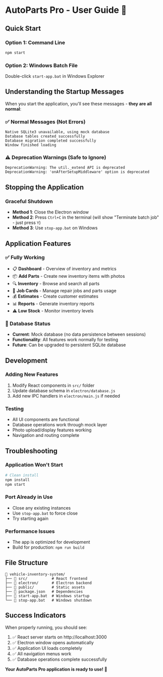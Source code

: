 # AutoParts Pro - User Guide 🚗

## Quick Start

### Option 1: Command Line
```bash
npm start
```

### Option 2: Windows Batch File
Double-click `start-app.bat` in Windows Explorer

## Understanding the Startup Messages

When you start the application, you'll see these messages - **they are all normal**:

### ✅ Normal Messages (Not Errors)
```
Native SQLite3 unavailable, using mock database
Database tables created successfully
Database migration completed successfully
Window finished loading
```

### ⚠️ Deprecation Warnings (Safe to Ignore)
```
DeprecationWarning: The util._extend API is deprecated
DeprecationWarning: 'onAfterSetupMiddleware' option is deprecated
```

## Stopping the Application

### Graceful Shutdown
- **Method 1**: Close the Electron window
- **Method 2**: Press `Ctrl+C` in the terminal (will show "Terminate batch job" - just press `Y`)
- **Method 3**: Use `stop-app.bat` on Windows

## Application Features

### ✅ Fully Working
- 📋 **Dashboard** - Overview of inventory and metrics
- 📦 **Add Parts** - Create new inventory items with photos
- 🔍 **Inventory** - Browse and search all parts
- 📝 **Job Cards** - Manage repair jobs and parts usage
- 💰 **Estimates** - Create customer estimates
- 📊 **Reports** - Generate inventory reports
- ⚠️ **Low Stock** - Monitor inventory levels

### 💾 Database Status
- **Current**: Mock database (no data persistence between sessions)
- **Functionality**: All features work normally for testing
- **Future**: Can be upgraded to persistent SQLite database

## Development

### Adding New Features
1. Modify React components in `src/` folder
2. Update database schema in `electron/database.js`
3. Add new IPC handlers in `electron/main.js` if needed

### Testing
- All UI components are functional
- Database operations work through mock layer
- Photo upload/display features working
- Navigation and routing complete

## Troubleshooting

### Application Won't Start
```bash
# Clean install
npm install
npm start
```

### Port Already in Use
- Close any existing instances
- Use `stop-app.bat` to force close
- Try starting again

### Performance Issues
- The app is optimized for development
- Build for production: `npm run build`

## File Structure
```
📁 vehicle-inventory-system/
├── 📁 src/           # React frontend
├── 📁 electron/      # Electron backend
├── 📁 public/        # Static assets
├── 📄 package.json   # Dependencies
├── 📄 start-app.bat  # Windows startup
└── 📄 stop-app.bat   # Windows shutdown
```

## Success Indicators

When properly running, you should see:
1. ✅ React server starts on http://localhost:3000
2. ✅ Electron window opens automatically
3. ✅ Application UI loads completely
4. ✅ All navigation menus work
5. ✅ Database operations complete successfully

**Your AutoParts Pro application is ready to use! 🎉**